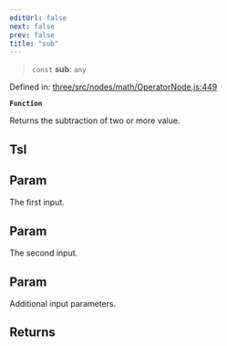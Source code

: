 ```yaml
---
editUrl: false
next: false
prev: false
title: "sub"
---
```


> `const` **sub**: `any`

Defined in: [three/src/nodes/math/OperatorNode.js:449](https://github.com/DefinitelyMaybe/three-i18n/blob/fa57b79433d1c349ffb23a78727299c8d4190136/three/src/nodes/math/OperatorNode.js#L449)

**`Function`**

Returns the subtraction of two or more value.

## Tsl

## Param

The first input.

## Param

The second input.

## Param

Additional input parameters.

## Returns
